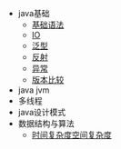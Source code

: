- java基础
  - [基础语法](docs/java-base/basic.md)
  - [IO](docs/java-base/basic.md)
  - [泛型](docs/java-base/basic.md)
  - [反射](docs/java-base/basic.md)
  - [异常](docs/java-base/exception.md)
  - [版本比较](docs/java-base/exception.md)
- java jvm
- 多线程
- java设计模式
- 数据结构与算法
  - [时间复杂度空间复杂度](docs/java-algorithm/o\(n\).md)

